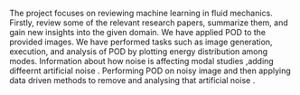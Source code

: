 The project focuses on reviewing machine learning in fluid mechanics. Firstly, review some of the relevant research papers, summarize them, and gain new insights into the given domain.
We have applied POD to the provided images. We have performed tasks such as image generation, execution, and analysis of POD by plotting energy distribution among modes.
Information about how noise is affecting modal studies ,adding diffeernt artificial noise .
Performing POD on noisy image and then applying data driven methods to remove and analysing that artificial noise .
